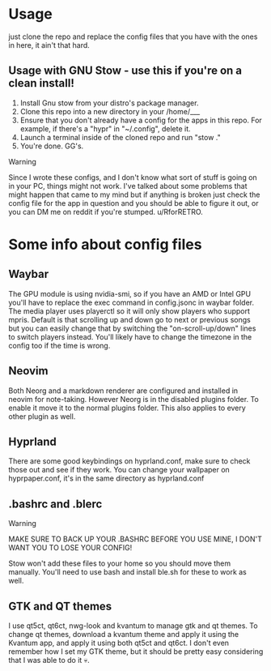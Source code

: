 # Usage 
just clone the repo and replace the config files that you have with the ones in here, it ain't that hard.

## Usage with GNU Stow - use this if you're on a clean install!
1. Install Gnu stow from your distro's package manager.
2. Clone this repo into a new directory in your /home/___
3. Ensure that you don't already have a config for the apps in this repo. For example, if there's a "hypr" in "~/.config", delete it.
4. Launch a terminal inside of the cloned repo and run "stow ."
5. You're done. GG's.

> [!WARNING]
> Since I wrote these configs, and I don't know what sort of stuff is going on in your PC, things might not work. I've talked about some problems that might happen that came to my mind but if anything is broken just check the config file for the app in question and you should be able to figure it out, or you can DM me on reddit if you're stumped. u/RforRETRO. 

# Some info about config files

## Waybar
The GPU module is using nvidia-smi, so if you have an AMD or Intel GPU you'll have to replace the exec command in config.jsonc in waybar folder. The media player uses playerctl so it will only show players who support mpris. Default is that scrolling up and down go to next or previous songs but you can easily change that by switching the "on-scroll-up/down" lines to switch players instead. You'll likely have to change the timezone in the config too if the time is wrong. 

## Neovim
Both Neorg and a markdown renderer are configured and installed in neovim for note-taking. However Neorg is in the disabled plugins folder. To enable it move it to the normal plugins folder. This also applies to every other plugin as well.

## Hyprland
There are some good keybindings on hyprland.conf, make sure to check those out and see if they work. You can change your wallpaper on hyprpaper.conf, it's in the same directory as hyprland.conf

## .bashrc and .blerc
> [!WARNING]
> MAKE SURE TO BACK UP YOUR .BASHRC BEFORE YOU USE MINE, I DON'T WANT YOU TO LOSE YOUR CONFIG!

Stow won't add these files to your home so you should move them manually. You'll need to use bash and install ble.sh for these to work as well.

## GTK and QT themes
I use qt5ct, qt6ct, nwg-look and kvantum to manage gtk and qt themes. To change qt themes, download a kvantum theme and apply it using the Kvantum app, and apply it using both qt5ct and qt6ct. I don't even remember how I set my GTK theme, but it should be pretty easy considering that I was able to do it 💀.